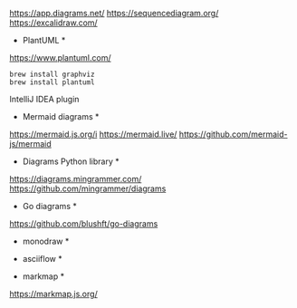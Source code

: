 
https://app.diagrams.net/
https://sequencediagram.org/
https://excalidraw.com/


* PlantUML *

https://www.plantuml.com/


```
brew install graphviz
brew install plantuml
```

IntelliJ IDEA plugin 


* Mermaid diagrams *

https://mermaid.js.org/i
https://mermaid.live/
https://github.com/mermaid-js/mermaid



* Diagrams Python library *

https://diagrams.mingrammer.com/
https://github.com/mingrammer/diagrams



* Go diagrams *

https://github.com/blushft/go-diagrams


* monodraw *


* asciiflow *

* markmap *

https://markmap.js.org/
